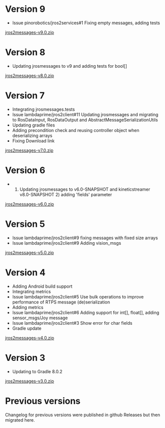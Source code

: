 # Version 9

- Issue pinorobotics/jros2services#1 Fixing empty messages, adding tests

[jros2messages-v9.0.zip](https://github.com/lambdaprime/jros2messages/raw/main/jros2messages/release/jros2messages-v9.0.zip)

# Version 8

- Updating jrosmessages to v9 and adding tests for bool[]

[jros2messages-v8.0.zip](https://github.com/lambdaprime/jros2messages/raw/main/jros2messages/release/jros2messages-v8.0.zip)

# Version 7

- Integrating jrosmessages.tests
- Issue lambdaprime/jros2client#11 Updating jrosmessages and migrating to RosDataInput, RosDataOutput and AbstractMessageSerializationUtils
- Updating gradle files
- Adding precondition check and reusing controller object when deserializing arrays
- Fixing Download link

[jros2messages-v7.0.zip](https://github.com/lambdaprime/jros2messages/raw/main/jros2messages/release/jros2messages-v7.0.zip)

# Version 6

- 1) Updating jrosmessages to v6.0-SNAPSHOT and kineticstreamer v8.0-SNAPSHOT 2) adding 'fields' parameter

[jros2messages-v6.0.zip](https://github.com/lambdaprime/jros2messages/raw/main/jros2messages/release/jros2messages-v6.0.zip)

# Version 5

- Issue lambdaprime/jros2client#9 fixing messages with fixed size arrays
- Issue lambdaprime/jros2client#9 Adding vision_msgs

[jros2messages-v5.0.zip](https://github.com/lambdaprime/jros2messages/raw/main/jros2messages/release/jros2messages-v5.0.zip)

# Version 4

- Adding Android build support
- Integrating metrics
- Issue lambdaprime/jros2client#5 Use bulk operations to improve performance of RTPS message (de)serialization
- Adding metrics
- Issue lambdaprime/jros2client#6 Adding support for int[], float[], adding sensor_msgs/Joy message
- Issue lambdaprime/jros2client#3 Show error for char fields
- Gradle update

[jros2messages-v4.0.zip](https://github.com/lambdaprime/jros2messages/raw/main/jros2messages/release/jros2messages-v4.0.zip)

# Version 3

- Updating to Gradle 8.0.2

[jros2messages-v3.0.zip](https://github.com/lambdaprime/jros2messages/raw/main/jros2messages/release/jros2messages-v3.0.zip)

# Previous versions

Changelog for previous versions were published in github Releases but then migrated here.

